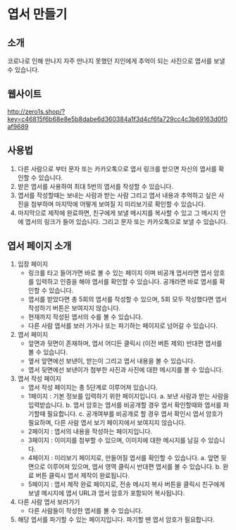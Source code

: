 # 엽서 만들기

## 소개

코로나로 인해 만나지 자주 만나지 못했던 지인에게 추억이 되는 사진으로 엽서를 보낼 수 있습니다.

## 웹사이트

<http://zero1s.shop/?key=c46815f6b68e8e5b8dabe6d360384a1f3d4cf6fa729cc4c3b69163d0f0af9689>

## 사용법

1. 다른 사람으로 부터 문자 또는 카카오톡으로 엽서 링크를 받으면 자신의 엽서를 확인할 수 있습니다.
2. 받은 엽서를 사용하여 최대 5번의 엽서를 작성할 수 있습니다.
3. 엽서를 작성할때는 보내는 사람과 받는 사람 그리고 엽서 내용과 추억하고 싶은 사진을 첨부하며 마지막에 어떻게 보여질 지 미리보기로 확인할 수 있습니다.
4. 마지막으로 제작에 완료하면, 친구에게 보낼 메시지를 복사할 수 있고 그 메시지 안에 엽서의 링크가 들어 있습니다. 그리고 문자 또는 카카오톡으로 보낼 수 있습니다.

## 엽서 페이지 소개

1. 입장 페이지
    - 링크를 타고 들어가면 바로 볼 수 있는 페이지 이며 비공개 엽서라면 엽서 암호를 입력하고 인증을 해야 엽서를 확인할 수 있습니다. 공개라면 바로 엽서를 확인할 수 있습니다.
    - 엽서를 받았다면 총 5회의 엽서를 작성할 수 있으며, 5회 모두 작성했다면 엽서 작성하기 버튼은 보여지지 않습니다.
    - 현재까지 작성된 엽서의 수를 볼 수 있습니다.
    - 다른 사람 엽서를 보러 가거나 또는 파기하는 페이지로 넘어갈 수 있습니다.
2. 엽서 페이지
    - 앞면과 뒷면이 존재하며, 엽서 어디든 클릭시 (이전 버튼 제외) 반대편 엽서를 볼 수 있습니다.
    - 옆서 앞면에선 보낸이, 받는이 그리고 엽서 내용을 볼 수 있습니다.
    - 엽서 뒷면에선 보낸이가 첨부한 사진과 사진에 대한 메시지를 볼 수 있습니다.
3. 엽서 작성 페이지
    - 엽서 작성 페이지는 총 5단계로 이루어져 있습니다.
    - 1페이지 : 기본 정보를 입력하기 위한 페이지입니다.
        a. 보낸 사람과 받는 사람을 입력받습니다.
        b. 엽서 암호는 엽서를 비공개할 경우 엽서 확인할때와 엽서를 파기할때 필요합니다.
        c. 공개여부를 비공개로 할 경우 엽서 확인시 엽서 암호가 필요하며, 다른 사람 엽서 보기 페이지에서 보여지지 않습니다.
    - 2페이지 : 엽서의 내용을 작성하는 페이지입니다.
    - 3페이지 : 이미지를 첨부할 수 있으며, 이미지에 대한 메시지를 남길 수 있습니다.
    - 4페이지 : 미리보기 페이지로, 만들어질 엽서를 확인할 수 있습니다.
        a. 앞면 뒷면으로 이루어져 있으며, 엽서 영역 클릭시 반대편 엽서를 볼 수 있습니다.
        b. 완료 버튼 클릭시 엽서 제작이 완료됩니다.
    - 5페이지 : 엽서 제작 완료 페이지로, 전송 메시지 복사 버튼을 클릭시 친구에게 보낼 메시지에 엽서 URL과 엽서 암호가 포함되어 복사됩니다.
4. 다른 사람 엽서 보러가기
    - 다른 사람들이 작성한 엽서를 볼 수 있습니다.
5. 해당 엽서를 파기할 수 있는 페이지입니다. 파기할 땐 엽서 암호가 필요합니다.
